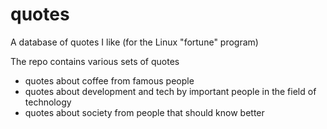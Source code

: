 # quotes
A database of quotes I like (for the Linux "fortune" program)

The repo contains various sets of quotes
- quotes about coffee from famous people
- quotes about development and tech by important people in the field of technology
- quotes about society from people that should know better
